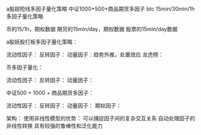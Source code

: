 a股超短线多因子量化策略
中证1000+500+商品期货多因子
btc 15min/30min/1h多因子量化策略

币的15/1h，期权数据
期货的15min/day，期权数据
股票的15min/day数据


a股妖股打板多因子量化策略： 

流动性因子：
反转因子：
动量因子：趋势外推，处置效应
龙虎榜：





币多因子量化：

流动性因子：
反转因子：
动量因子：



中证500 + 1000 + 商品期货多因子：  

流动性因子：
反转因子：
动量因子：
期权因子：


架构：
使用非线性模型的优势：
可以捕捉因子间的复杂交互关系
自动处理因子的非线性转换
具有较强的鲁棒性和泛化能力


